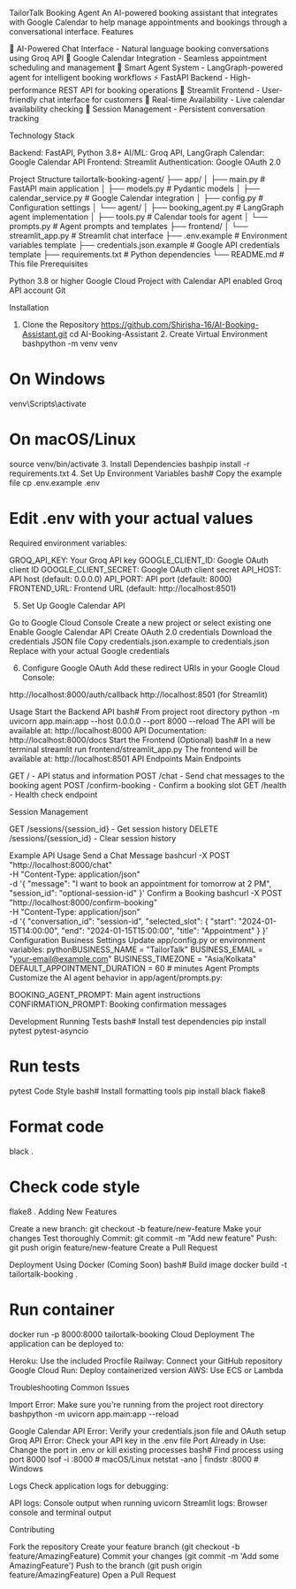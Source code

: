 TailorTalk Booking Agent
An AI-powered booking assistant that integrates with Google Calendar to help manage appointments and bookings through a conversational interface.
Features

🤖 AI-Powered Chat Interface - Natural language booking conversations using Groq API
📅 Google Calendar Integration - Seamless appointment scheduling and management
🎯 Smart Agent System - LangGraph-powered agent for intelligent booking workflows
⚡ FastAPI Backend - High-performance REST API for booking operations
🎨 Streamlit Frontend - User-friendly chat interface for customers
🔄 Real-time Availability - Live calendar availability checking
📱 Session Management - Persistent conversation tracking

Technology Stack

Backend: FastAPI, Python 3.8+
AI/ML: Groq API, LangGraph
Calendar: Google Calendar API
Frontend: Streamlit
Authentication: Google OAuth 2.0

Project Structure
tailortalk-booking-agent/
├── app/
│   ├── main.py                 # FastAPI main application
│   ├── models.py              # Pydantic models
│   ├── calendar_service.py    # Google Calendar integration
│   ├── config.py              # Configuration settings
│   └── agent/
│       ├── booking_agent.py   # LangGraph agent implementation
│       ├── tools.py           # Calendar tools for agent
│       └── prompts.py         # Agent prompts and templates
├── frontend/
│   └── streamlit_app.py       # Streamlit chat interface
├── .env.example               # Environment variables template
├── credentials.json.example   # Google API credentials template
├── requirements.txt           # Python dependencies
└── README.md                  # This file
Prerequisites

Python 3.8 or higher
Google Cloud Project with Calendar API enabled
Groq API account
Git

Installation
1. Clone the Repository
   https://github.com/Shirisha-16/AI-Booking-Assistant.git
   cd AI-Booking-Assistant
   2. Create Virtual Environment
bashpython -m venv venv

# On Windows
venv\Scripts\activate

# On macOS/Linux
source venv/bin/activate
3. Install Dependencies
bashpip install -r requirements.txt
4. Set Up Environment Variables
bash# Copy the example file
cp .env.example .env

# Edit .env with your actual values
Required environment variables:

GROQ_API_KEY: Your Groq API key
GOOGLE_CLIENT_ID: Google OAuth client ID
GOOGLE_CLIENT_SECRET: Google OAuth client secret
API_HOST: API host (default: 0.0.0.0)
API_PORT: API port (default: 8000)
FRONTEND_URL: Frontend URL (default: http://localhost:8501)

5. Set Up Google Calendar API

Go to Google Cloud Console
Create a new project or select existing one
Enable Google Calendar API
Create OAuth 2.0 credentials
Download the credentials JSON file
Copy credentials.json.example to credentials.json
Replace with your actual Google credentials

6. Configure Google OAuth
Add these redirect URIs in your Google Cloud Console:

http://localhost:8000/auth/callback
http://localhost:8501 (for Streamlit)

Usage
Start the Backend API
bash# From project root directory
python -m uvicorn app.main:app --host 0.0.0.0 --port 8000 --reload
The API will be available at: http://localhost:8000
API Documentation: http://localhost:8000/docs
Start the Frontend (Optional)
bash# In a new terminal
streamlit run frontend/streamlit_app.py
The frontend will be available at: http://localhost:8501
API Endpoints
Main Endpoints

GET / - API status and information
POST /chat - Send chat messages to the booking agent
POST /confirm-booking - Confirm a booking slot
GET /health - Health check endpoint

Session Management

GET /sessions/{session_id} - Get session history
DELETE /sessions/{session_id} - Clear session history

Example API Usage
Send a Chat Message
bashcurl -X POST "http://localhost:8000/chat" \
  -H "Content-Type: application/json" \
  -d '{
    "message": "I want to book an appointment for tomorrow at 2 PM",
    "session_id": "optional-session-id"
  }'
Confirm a Booking
bashcurl -X POST "http://localhost:8000/confirm-booking" \
  -H "Content-Type: application/json" \
  -d '{
    "conversation_id": "session-id",
    "selected_slot": {
      "start": "2024-01-15T14:00:00",
      "end": "2024-01-15T15:00:00",
      "title": "Appointment"
    }
  }'
Configuration
Business Settings
Update app/config.py or environment variables:
pythonBUSINESS_NAME = "TailorTalk"
BUSINESS_EMAIL = "your-email@example.com"
BUSINESS_TIMEZONE = "Asia/Kolkata"
DEFAULT_APPOINTMENT_DURATION = 60  # minutes
Agent Prompts
Customize the AI agent behavior in app/agent/prompts.py:

BOOKING_AGENT_PROMPT: Main agent instructions
CONFIRMATION_PROMPT: Booking confirmation messages

Development
Running Tests
bash# Install test dependencies
pip install pytest pytest-asyncio

# Run tests
pytest
Code Style
bash# Install formatting tools
pip install black flake8

# Format code
black .

# Check code style
flake8 .
Adding New Features

Create a new branch: git checkout -b feature/new-feature
Make your changes
Test thoroughly
Commit: git commit -m "Add new feature"
Push: git push origin feature/new-feature
Create a Pull Request

Deployment
Using Docker (Coming Soon)
bash# Build image
docker build -t tailortalk-booking .

# Run container
docker run -p 8000:8000 tailortalk-booking
Cloud Deployment
The application can be deployed to:

Heroku: Use the included Procfile
Railway: Connect your GitHub repository
Google Cloud Run: Deploy containerized version
AWS: Use ECS or Lambda

Troubleshooting
Common Issues

Import Error: Make sure you're running from the project root directory
bashpython -m uvicorn app.main:app --reload

Google Calendar API Error: Verify your credentials.json file and OAuth setup
Groq API Error: Check your API key in the .env file
Port Already in Use: Change the port in .env or kill existing processes
bash# Find process using port 8000
lsof -i :8000  # macOS/Linux
netstat -ano | findstr :8000  # Windows


Logs
Check application logs for debugging:

API logs: Console output when running uvicorn
Streamlit logs: Browser console and terminal output

Contributing

Fork the repository
Create your feature branch (git checkout -b feature/AmazingFeature)
Commit your changes (git commit -m 'Add some AmazingFeature')
Push to the branch (git push origin feature/AmazingFeature)
Open a Pull Request
